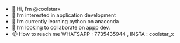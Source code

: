 - 👋 Hi, I’m @coolstarx
- 👀 I’m interested in application development
- 🌱 I’m currently learning python on anaconda
- 💞️ I’m looking to collaborate on appp dev.
- 📫 How to reach me WHATSAPP : 7735435944 , INSTA : coolstar_x

<!---
coolstarx/coolstarx is a ✨ special ✨ repository because its `README.md` (this file) appears on your GitHub profile.
You can click the Preview link to take a look at your changes.
--->
